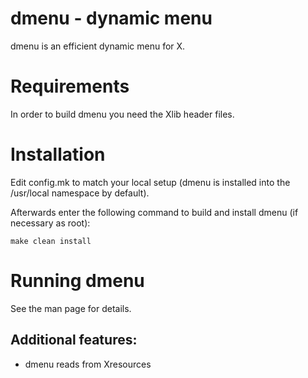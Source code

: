 # dmenu - dynamic menu
dmenu is an efficient dynamic menu for X.


# Requirements
In order to build dmenu you need the Xlib header files.


# Installation
Edit config.mk to match your local setup (dmenu is installed into
the /usr/local namespace by default).

Afterwards enter the following command to build and install dmenu
(if necessary as root):

`make clean install`


# Running dmenu
See the man page for details.

## Additional features:
* dmenu reads from Xresources
